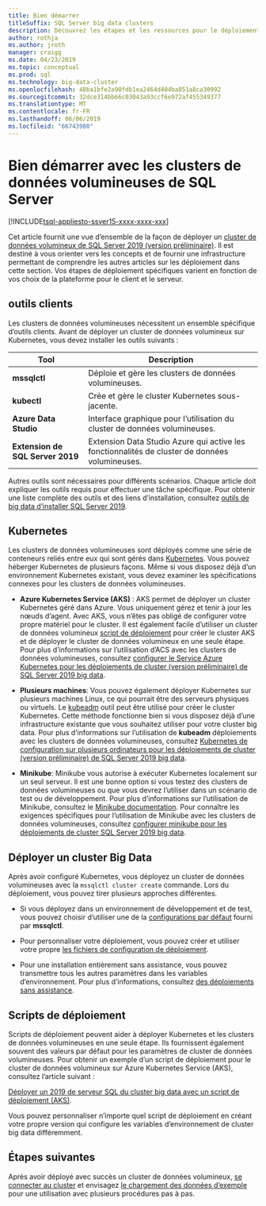 ```yaml
---
title: Bien démarrer
titleSuffix: SQL Server big data clusters
description: Découvrez les étapes et les ressources pour le déploiement des clusters de données volumineuses de SQL Server 2019 (version préliminaire).
author: rothja
ms.author: jroth
manager: craigg
ms.date: 04/23/2019
ms.topic: conceptual
ms.prod: sql
ms.technology: big-data-cluster
ms.openlocfilehash: 48ba1bfe2a90fdb1ea2464d404ba851a8ca30992
ms.sourcegitcommit: 32dce314bb66c03043a93ccf6e972af455349377
ms.translationtype: MT
ms.contentlocale: fr-FR
ms.lasthandoff: 06/06/2019
ms.locfileid: "66743980"
---
```

# <a name="get-started-with-sql-server-big-data-clusters"></a>Bien démarrer avec les clusters de données volumineuses de SQL Server

[!INCLUDE[tsql-appliesto-ssver15-xxxx-xxxx-xxx](../includes/tsql-appliesto-ssver15-xxxx-xxxx-xxx.md)]

Cet article fournit une vue d’ensemble de la façon de déployer un [cluster de données volumineux de SQL Server 2019 (version préliminaire)](big-data-cluster-overview.md). Il est destiné à vous orienter vers les concepts et de fournir une infrastructure permettant de comprendre les autres articles sur les déploiement dans cette section. Vos étapes de déploiement spécifiques varient en fonction de vos choix de la plateforme pour le client et le serveur.

## <a id="tools"></a> outils clients

Les clusters de données volumineuses nécessitent un ensemble spécifique d’outils clients. Avant de déployer un cluster de données volumineux sur Kubernetes, vous devez installer les outils suivants :

| Tool | Description |
|---|---|
| **mssqlctl** | Déploie et gère les clusters de données volumineuses. |
| **kubectl** | Crée et gère le cluster Kubernetes sous-jacente. |
| **Azure Data Studio** | Interface graphique pour l’utilisation du cluster de données volumineuses. |
| **Extension de SQL Server 2019** | Extension Data Studio Azure qui active les fonctionnalités de cluster de données volumineuses. |

Autres outils sont nécessaires pour différents scénarios. Chaque article doit expliquer les outils requis pour effectuer une tâche spécifique. Pour obtenir une liste complète des outils et des liens d’installation, consultez [outils de big data d’installer SQL Server 2019](deploy-big-data-tools.md).

## <a name="kubernetes"></a>Kubernetes

Les clusters de données volumineuses sont déployés comme une série de conteneurs reliés entre eux qui sont gérés dans [Kubernetes](https://kubernetes.io/docs/home). Vous pouvez héberger Kubernetes de plusieurs façons. Même si vous disposez déjà d’un environnement Kubernetes existant, vous devez examiner les spécifications connexes pour les clusters de données volumineuses.

- **Azure Kubernetes Service (AKS)** : AKS permet de déployer un cluster Kubernetes géré dans Azure. Vous uniquement gérez et tenir à jour les nœuds d’agent. Avec AKS, vous n’êtes pas obligé de configurer votre propre matériel pour le cluster. Il est également facile d’utiliser un cluster de données volumineux [script de déploiement](quickstart-big-data-cluster-deploy.md) pour créer le cluster AKS et de déployer le cluster de données volumineux en une seule étape. Pour plus d’informations sur l’utilisation d’ACS avec les clusters de données volumineuses, consultez [configurer le Service Azure Kubernetes pour les déploiements de cluster (version préliminaire) de SQL Server 2019 big data](deploy-on-aks.md).

- **Plusieurs machines**: Vous pouvez également déployer Kubernetes sur plusieurs machines Linux, ce qui pourrait être des serveurs physiques ou virtuels. Le [kubeadm](https://kubernetes.io/docs/setup/independent/create-cluster-kubeadm/) outil peut être utilisé pour créer le cluster Kubernetes. Cette méthode fonctionne bien si vous disposez déjà d’une infrastructure existante que vous souhaitez utiliser pour votre cluster big data. Pour plus d’informations sur l’utilisation de **kubeadm** déploiements avec les clusters de données volumineuses, consultez [Kubernetes de configuration sur plusieurs ordinateurs pour les déploiements de cluster (version préliminaire) de SQL Server 2019 big data](deploy-with-kubeadm.md).

- **Minikube**: Minikube vous autorise à exécuter Kubernetes localement sur un seul serveur. Il est une bonne option si vous testez des clusters de données volumineuses ou que vous devrez l’utiliser dans un scénario de test ou de développement. Pour plus d’informations sur l’utilisation de Minikube, consultez le [Minikube documentation](https://kubernetes.io/docs/setup/minikube/). Pour connaître les exigences spécifiques pour l’utilisation de Minikube avec les clusters de données volumineuses, consultez [configurer minikube pour les déploiements de cluster SQL Server 2019 big data](deploy-on-minikube.md).

## <a name="deploy-a-big-data-cluster"></a>Déployer un cluster Big Data

Après avoir configuré Kubernetes, vous déployez un cluster de données volumineuses avec la `mssqlctl cluster create` commande. Lors du déploiement, vous pouvez tirer plusieurs approches différentes.

- Si vous déployez dans un environnement de développement et de test, vous pouvez choisir d’utiliser une de la [configurations par défaut](deployment-guidance.md#deploy) fourni par **mssqlctl**.

- Pour personnaliser votre déploiement, vous pouvez créer et utiliser votre propre [les fichiers de configuration de déploiement](deployment-guidance.md#configfile).

- Pour une installation entièrement sans assistance, vous pouvez transmettre tous les autres paramètres dans les variables d’environnement. Pour plus d’informations, consultez [des déploiements sans assistance](deployment-guidance.md#unattended).

## <a name="deployment-scripts"></a>Scripts de déploiement

Scripts de déploiement peuvent aider à déployer Kubernetes et les clusters de données volumineuses en une seule étape. Ils fournissent également souvent des valeurs par défaut pour les paramètres de cluster de données volumineuses. Pour obtenir un exemple d’un script de déploiement pour le cluster de données volumineux sur Azure Kubernetes Service (AKS), consultez l’article suivant :

[Déployer un 2019 de serveur SQL du cluster big data avec un script de déploiement (AKS)](quickstart-big-data-cluster-deploy.md).

Vous pouvez personnaliser n’importe quel script de déploiement en créant votre propre version qui configure les variables d’environnement de cluster big data différemment.

## <a name="next-steps"></a>Étapes suivantes

Après avoir déployé avec succès un cluster de données volumineux, [se connecter au cluster](connect-to-big-data-cluster.md) et envisagez [le chargement des données d’exemple](tutorial-load-sample-data.md) pour une utilisation avec plusieurs procédures pas à pas.